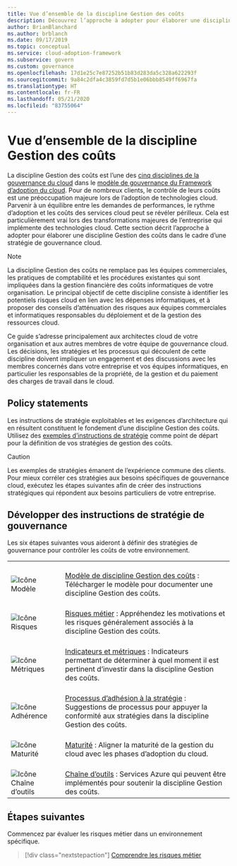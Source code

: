 ```yaml
---
title: Vue d’ensemble de la discipline Gestion des coûts
description: Découvrez l’approche à adopter pour élaborer une discipline Gestion des coûts dans le cadre d’une stratégie de gouvernance cloud.
author: BrianBlanchard
ms.author: brblanch
ms.date: 09/17/2019
ms.topic: conceptual
ms.service: cloud-adoption-framework
ms.subservice: govern
ms.custom: governance
ms.openlocfilehash: 17d1e25c7e87252b51b83d283da5c328a622293f
ms.sourcegitcommit: 9a84c2dfa4c3859fd7d5b1e06bbb8549ff6967fa
ms.translationtype: HT
ms.contentlocale: fr-FR
ms.lasthandoff: 05/21/2020
ms.locfileid: "83755064"
---
```

# <a name="cost-management-discipline-overview"></a>Vue d’ensemble de la discipline Gestion des coûts

La discipline Gestion des coûts est l’une des [cinq disciplines de la gouvernance du cloud](../governance-disciplines.md) dans le [modèle de gouvernance du Framework d’adoption du cloud](../index.md). Pour de nombreux clients, le contrôle de leurs coûts est une préoccupation majeure lors de l’adoption de technologies cloud. Parvenir à un équilibre entre les demandes de performances, le rythme d’adoption et les coûts des services cloud peut se révéler périlleux. Cela est particulièrement vrai lors des transformations majeures de l’entreprise qui implémente des technologies cloud. Cette section décrit l’approche à adopter pour élaborer une discipline Gestion des coûts dans le cadre d’une stratégie de gouvernance cloud.

> [!NOTE]
> La discipline Gestion des coûts ne remplace pas les équipes commerciales, les pratiques de comptabilité et les procédures existantes qui sont impliquées dans la gestion financière des coûts informatiques de votre organisation. Le principal objectif de cette discipline consiste à identifier les potentiels risques cloud en lien avec les dépenses informatiques, et à proposer des conseils d’atténuation des risques aux équipes commerciales et informatiques responsables du déploiement et de la gestion des ressources cloud.

Ce guide s’adresse principalement aux architectes cloud de votre organisation et aux autres membres de votre équipe de gouvernance cloud. Les décisions, les stratégies et les processus qui découlent de cette discipline doivent impliquer un engagement et des discussions avec les membres concernés dans votre entreprise et vos équipes informatiques, en particulier les responsables de la propriété, de la gestion et du paiement des charges de travail dans le cloud.

## <a name="policy-statements"></a>Policy statements

Les instructions de stratégie exploitables et les exigences d’architecture qui en résultent constituent le fondement d’une discipline Gestion des coûts. Utilisez des [exemples d’instructions de stratégie](./policy-statements.md) comme point de départ pour la définition de vos stratégies de gestion des coûts.

> [!CAUTION]
> Les exemples de stratégies émanent de l’expérience commune des clients. Pour mieux corréler ces stratégies aux besoins spécifiques de gouvernance cloud, exécutez les étapes suivantes afin de créer des instructions stratégiques qui répondent aux besoins particuliers de votre entreprise.

## <a name="develop-governance-policy-statements"></a>Développer des instructions de stratégie de gouvernance

Les six étapes suivantes vous aideront à définir des stratégies de gouvernance pour contrôler les coûts de votre environnement.

<!-- markdownlint-disable MD033 -->

| | |
|---|---|
| <br> ![Icône Modèle](../../_images/govern/process-template.png) | <br> [Modèle de discipline Gestion des coûts](./template.md) : Télécharger le modèle pour documenter une discipline Gestion des coûts. |
| <br> ![Icône Risques](../../_images/govern/process-risks.png) | <br> [Risques métier](./business-risks.md) : Appréhendez les motivations et les risques généralement associés à la discipline Gestion des coûts. |
| <br> ![Icône Métriques](../../_images/govern/process-metrics.png) | <br> [Indicateurs et métriques](./metrics-tolerance.md) : Indicateurs permettant de déterminer à quel moment il est pertinent d’investir dans la discipline Gestion des coûts. |
| <br> ![Icône Adhérence](../../_images/govern/process-enforce.png) | <br> [Processus d’adhésion à la stratégie](./compliance-processes.md) : Suggestions de processus pour appuyer la conformité aux stratégies dans la discipline Gestion des coûts. |
| <br> ![Icône Maturité](../../_images/govern/process-maturity.png) | <br> [Maturité](./discipline-improvement.md) : Aligner la maturité de la gestion du cloud avec les phases d’adoption du cloud. |
| <br> ![Icône Chaîne d’outils](../../_images/govern/process-toolchain.png) | <br> [Chaîne d’outils](./toolchain.md) : Services Azure qui peuvent être implémentés pour soutenir la discipline Gestion des coûts. |

## <a name="next-steps"></a>Étapes suivantes

Commencez par évaluer les risques métier dans un environnement spécifique.

> [!div class="nextstepaction"]
> [Comprendre les risques métier](./business-risks.md)

<!-- markdownlint-enable MD033 -->

